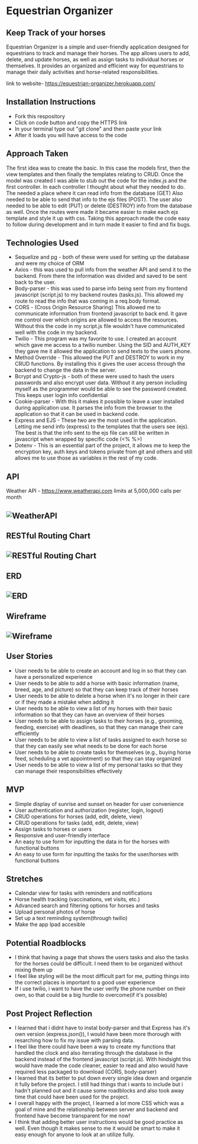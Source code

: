 # Equestrian Organizer

## Keep Track of your horses
Equestrian Organizer is a simple and user-friendly application designed for equestrians to track and manage their horses. The app allows users to add, delete, and update horses, as well as assign tasks to individual horses or themselves. It provides an organized and efficient way for equestrians to manage their daily activities and horse-related responsibilities.

link to website- https://equestrian-organizer.herokuapp.com/

## Installation Instructions
* Fork this respository
* Click on code button and copy the HTTPS link
* In your terminal type out "git clone" and then paste your link
* After it loads you will have access to the code

## Approach Taken

The first idea was to create the basic. In this case the models first, then the view templates and then finally the templates relating to CRUD.
Once the model was created I was able to stub out the code for the index.js and the first controller. In each controller I thought about what they needed to do. The needed a place where it can read info from the database (GET) Also needed to be able to send that info to the ejs files (POST). The user also needed to be able to edit (PUT) or delete (DESTROY) info from the database as well. Once the routes were made it became easier to make each ejs template and style it up with css. Taking this approach made the code easy to follow during development and in turn made it easier to find and fix bugs. 

## Technologies Used 
* Sequelize and pg - both of these were used for setting up the database and were my choice of ORM
* Axios - this was used to pull info from the weather API and send it to the backend. From there the information was divided and saved to be sent back to the user.
* Body-parser - this was used to parse info being sent from my frontend javascript (script.js) to my backend routes (tasks.js). This allowed my route to read the info that was coming in a req.body format.
* CORS - (Cross Origin Resource Sharing) This allowed me to communicate information from frontend javascript to back end. It gave me control over which origins are allowed to access the resources. Without this the code in my script.js file wouldn't have communicated well with the code in my backend.
* Twilio - This program was my favorite to use. I created an account which gave me access to a twilio number. Using the SID and AUTH_KEY they gave me it allowed the application to send texts to the users phone. 
* Method Override - This allowed the PUT and DESTROY to work in my CRUD functions. By installing this it gives the user access through the backend to change the data in the server.
* Bcrypt and Crypto-js - both of these were used to hash the users passwords and also encrypt user data. Without it any person including myself as the programmer would be able to see the password created. This keeps user login info confidential
* Cookie-parser - With this it makes it possible to leave a user installed during application use. It parses the info from the browser to the application so that it can be used in backend code.
* Express and EJS - These two are the most used in the application. Letting me send info (express) to the templates that the users see (ejs). The best is that the info sent to the ejs file can still be written in javascript when wrapped by specific code (<% %>)
* Dotenv - This is an essential part of the project, it allows me to keep the encryption key, auth keys and tokens private from git and others and still allows me to use those as variables in the rest of my code.

## API

Weather API - https://www.weatherapi.com
limits at 5,000,000 calls per month

![WeatherAPI](./images/weatherAPI.png)
---
## RESTful Routing Chart
![RESTful Routing Chart](./images/Restful.png)
---
## ERD
![ERD](./images/erd.png)
---
## Wireframe
![Wireframe](./images/wireframe.png)
---
## User Stories
* User needs to be able to create an account and log in so that they can have a personalized experience
* User needs to be able to add a horse with basic information (name, breed, age, and picture) so that they can keep track of their horses
* User needs to be able to delete a horse when it's no longer in their care or if they made a mistake when adding it
* User needs to be able to view a list of my horses with their basic information so that they can have an overview of their horses
* User needs to be able to assign tasks to their horses (e.g., grooming, feeding, exercise) with deadlines, so that they can manage their care efficiently
* User needs to be able to view a list of tasks assigned to each horse so that they can easily see what needs to be done for each horse
* User needs to be able to create tasks for themselves (e.g., buying horse feed, scheduling a vet appointment) so that they can stay organized
* User needs to be able to view a list of my personal tasks so that they can manage their responsibilities effectively
## MVP
* Simple display of sunrise and sunset on header for user convenience
* User authentication and authorization (register, login, logout)
* CRUD operations for horses (add, edit, delete, view)
* CRUD operations for tasks (add, edit, delete, view)
* Assign tasks to horses or users
* Responsive and user-friendly interface
* An easy to use form for inputting the data in for the horses with functional buttons
* An easy to use form for inputting the tasks for the user/horses with functional buttons
## Stretches
* Calendar view for tasks with reminders and notifications
* Horse health tracking (vaccinations, vet visits, etc.)
* Advanced search and filtering options for horses and tasks
* Upload personal photos of horse
* Set up a text reminding system(through twilio)
* Make the app Ipad accesible
## Potential Roadblocks
* I think that having a page that shows the users tasks and also the tasks for the horses could be difficult. I need them to be organized without mixing them up
* I feel like styling will be the most difficult part for me, putting things into the correct places is important to a good user experience
* If i use twilio, i want to have the user verify the phone number on their own, so that could be a big hurdle to overcome(if it's possible)
## Post Project Reflection
* I learned that i didnt have to instal body-parser and that Express has it's own version (express.json()), I would have been more thorough with resarching how to fix my issue with parsing data.
* I feel like there could have been a way to create my functions that handled the clock and also iterrating through the database in the backend instead of the frontend javascript (script.js). With hindsight this would have made the code cleaner, easier to read and also would have required less packaged to download (CORS, body-parser)
* I learned that its better to put down every single idea down and organzie it fully before the project. I still had things that i wants to include but i hadn't planned out and it cause some roadblocks and also took away time that could have been used for the project.
* I overall happy with the project, I learned a lot more CSS which was a goal of mine and the relationship between server and backend and frontend have become transparent for me now!
* I think that adding better user instructions would be good practice as well. Even though it makes sense to me it would be smart to make it easy enough for anyone to look at an utilize fully.
